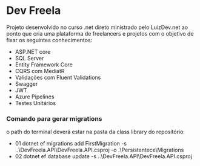 <h1> Dev Freela </h1>

Projeto desenvolvido no curso .net direto ministrado pelo LuizDev.net ao ponto que cria uma plataforma de freelancers e projetos
com o objetivo de fixar os seguintes conhecimentos:

<ul>
<li>ASP.NET core</li>
<li>SQL Server</li>
<li>Entity Framework Core</li>
<li>CQRS com MediatR</li>
<li>Validações com Fluent Validations</li>
<li>Swagger</li>
<li>JWT</li>
<li>Azure Pipelines</li>
<li>Testes Unitários</li>
</ul>

<h3>Comando para gerar migrations</h3>
o path do terminal deverá estar na pasta da class library do repositório:

<ul>
  <li>01 dotnet ef migrations add FirstMigration -s ..\DevFreela.API\DevFreela.API.csproj -o .\Persistentece\Migrations<l1>
  <li>02 dotnet ef database update -s  ..\DevFreela.API\DevFreela.API.csproj</li>
</ul>


